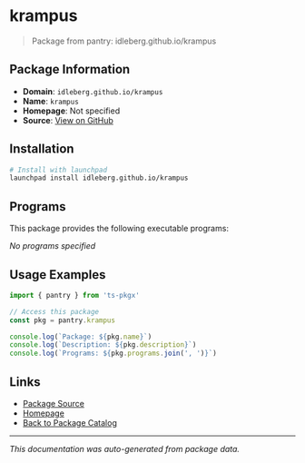 # krampus

> Package from pantry: idleberg.github.io/krampus

## Package Information

- **Domain**: `idleberg.github.io/krampus`
- **Name**: `krampus`
- **Homepage**: Not specified
- **Source**: [View on GitHub](https://github.com/pkgxdev/pantry/tree/main/projects/idleberg.github.io/krampus/package.yml)

## Installation

```bash
# Install with launchpad
launchpad install idleberg.github.io/krampus
```

## Programs

This package provides the following executable programs:

*No programs specified*

## Usage Examples

```typescript
import { pantry } from 'ts-pkgx'

// Access this package
const pkg = pantry.krampus

console.log(`Package: ${pkg.name}`)
console.log(`Description: ${pkg.description}`)
console.log(`Programs: ${pkg.programs.join(', ')}`)
```

## Links

- [Package Source](https://github.com/pkgxdev/pantry/tree/main/projects/idleberg.github.io/krampus/package.yml)
- [Homepage](#)
- [Back to Package Catalog](../../../package-catalog.md)

---

*This documentation was auto-generated from package data.*
